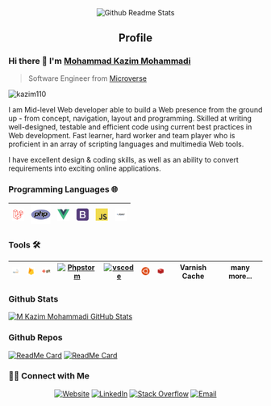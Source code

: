 <p align="center">
 <img width="100px" src="https://res.cloudinary.com/anuraghazra/image/upload/v1594908242/logo_ccswme.svg" align="center" alt="Github Readme Stats" />
 <h2 align="center">Profile</h2>
</p>

### Hi there 👋 I'm [Mohammad Kazim Mohammadi](https://kazim110.github.io/My-Portfolio-Project/)
> Software Engineer from [Microverse](https://microverse.com)


<img src="https://komarev.com/ghpvc/?username=kazim110" alt="kazim110" />

<div>
 <p>
I am Mid-level Web developer able to build a Web presence from the ground up - from concept, navigation, layout and programming. Skilled at writing well-designed, testable and efficient code using current best practices in Web development. Fast learner, hard worker and team player who is proficient in an array of scripting languages and multimedia Web tools.

I have excellent design & coding skills, as well as an ability to convert requirements into exciting online applications.
</p>
</div>

### Programming Languages 🌐

| [<img src="https://raw.githubusercontent.com/github/explore/80688e429a7d4ef2fca1e82350fe8e3517d3494d/topics/laravel/laravel.png" alt="Laravel" width="24">](https://laravel.com/) | [<img src="https://raw.githubusercontent.com/github/explore/80688e429a7d4ef2fca1e82350fe8e3517d3494d/topics/php/php.png" alt="php" width="38">](https://php.net/)  | [<img src="https://raw.githubusercontent.com/github/explore/80688e429a7d4ef2fca1e82350fe8e3517d3494d/topics/vue/vue.png" alt="Vue" width="24">](https://vuejs.org/)  |  [<img src="https://raw.githubusercontent.com/github/explore/80688e429a7d4ef2fca1e82350fe8e3517d3494d/topics/bootstrap/bootstrap.png" alt="Bootstrap" width="24">](https://getbootstrap.com/) |  [<img src="https://raw.githubusercontent.com/github/explore/80688e429a7d4ef2fca1e82350fe8e3517d3494d/topics/javascript/javascript.png" alt="jQuery" width="24">](https://jquery.com/) | [<img src="https://raw.githubusercontent.com/github/explore/80688e429a7d4ef2fca1e82350fe8e3517d3494d/topics/jquery/jquery.png" alt="jQuery" width="24">](https://jquery.com/)
|---|---|---|---|---|---|
 
### Tools 🛠️

| [<img src="https://raw.githubusercontent.com/github/explore/80688e429a7d4ef2fca1e82350fe8e3517d3494d/topics/mysql/mysql.png" alt="mysql" width="24">](https://www.mysql.com/) |  [<img src="https://raw.githubusercontent.com/github/explore/80688e429a7d4ef2fca1e82350fe8e3517d3494d/topics/firebase/firebase.png" alt="firebase" width="24">](https://firebase.google.com/) | [<img src="https://raw.githubusercontent.com/github/explore/80688e429a7d4ef2fca1e82350fe8e3517d3494d/topics/git/git.png" alt="Git" width="24">](https://git-scm.com/) |  [<img src="https://logonoid.com/images/phpstorm-logo.png" alt="Phpstorm" width="24">](https://www.jetbrains.com/phpstorm/) | [<img src="https://upload.wikimedia.org/wikipedia/commons/thumb/2/2d/Visual_Studio_Code_1.18_icon.svg/1200px-Visual_Studio_Code_1.18_icon.svg.png" alt="vscode" width="24">](https://code.visualstudio.com/) | [<img src="https://raw.githubusercontent.com/github/explore/80688e429a7d4ef2fca1e82350fe8e3517d3494d/topics/ubuntu/ubuntu.png" alt="Ubuntu" width="24">](https://ubuntu.com/)  |  [<img src="https://raw.githubusercontent.com/github/explore/80688e429a7d4ef2fca1e82350fe8e3517d3494d/topics/redis/redis.png" alt="Redis" width="24">](https://redis.io/) | Varnish Cache | many more...
|---|---|---|---|---|---|---|---|---|

### Github Stats

[![M Kazim Mohammadi GitHub Stats](https://github-readme-stats.vercel.app/api?username=kazim110&show_icons=true&count_private=true)](https://github.com/kazim110)

### Github Repos

[![ReadMe Card](https://github-readme-stats.vercel.app/api/pin/?username=kazim110&repo=My-Portfolio-Project&show_owner=true)](https://github.com/kazim110/My-Portfolio-Project)
[![ReadMe Card](https://github-readme-stats.vercel.app/api/pin/?username=kazim110&repo=Afghnistan-Developers-Conference&show_owner=true)](https://github.com/kazim110/Afghnistan-Developers-Conference)

<h3> 🤝🏻 Connect with Me </h3>

<p align="center">
 <a href="https://kazim110.github.io/My-Portfolio-Project/" target="_blank"><img alt="Website" src="https://img.shields.io/badge/Website-www.kazimportfolio.com-blue?style=flat&logo=google-chrome"></a>
<a href="www.linkedin.com/in/kazim-mohammadi/" target="_blank"><img alt="LinkedIn" src="https://img.shields.io/badge/LinkedIn-@kazimmohammadi-blue?style=flat&logo=linkedin"></a>
<a href="https://stackoverflow.com/users/13706117/kazim-mohammadi?tab=profile" target="_blank"><img alt="Stack Overflow" src="https://img.shields.io/badge/Stackoverflow-Kazim%20Mohammadi-blue?style=flat&logo=stackoverflow"></a>
<a href="mailto:kazim.mohammadi110@gmail.com"><img alt="Email" src="https://img.shields.io/badge/Email-kazim.mohammadi110@gmail.com-blue?style=flat&logo=gmail"></a>
</p>
